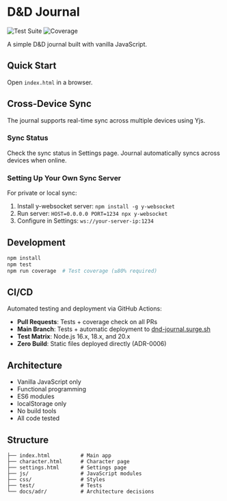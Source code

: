 # D&D Journal

![Test Suite](https://github.com/pekka-poukamo/dnd-journal/workflows/Test%20Suite/badge.svg)
![Coverage](https://github.com/pekka-poukamo/dnd-journal/workflows/Coverage/badge.svg)

A simple D&D journal built with vanilla JavaScript.

## Quick Start

Open `index.html` in a browser.

## Cross-Device Sync

The journal supports real-time sync across multiple devices using Yjs.

### Sync Status

Check the sync status in Settings page. Journal automatically syncs across devices when online.

### Setting Up Your Own Sync Server

For private or local sync:
1. Install y-websocket server: `npm install -g y-websocket`
2. Run server: `HOST=0.0.0.0 PORT=1234 npx y-websocket`
3. Configure in Settings: `ws://your-server-ip:1234`

## Development

```bash
npm install
npm test
npm run coverage  # Test coverage (≥80% required)
```

## CI/CD

Automated testing and deployment via GitHub Actions:

- **Pull Requests**: Tests + coverage check on all PRs
- **Main Branch**: Tests + automatic deployment to [dnd-journal.surge.sh](https://dnd-journal.surge.sh)
- **Test Matrix**: Node.js 16.x, 18.x, and 20.x
- **Zero Build**: Static files deployed directly (ADR-0006)

## Architecture

- Vanilla JavaScript only
- Functional programming
- ES6 modules
- localStorage only
- No build tools
- All code tested

## Structure

```
├── index.html          # Main app
├── character.html      # Character page
├── settings.html       # Settings page
├── js/                 # JavaScript modules
├── css/                # Styles
├── test/               # Tests
└── docs/adr/           # Architecture decisions
```
